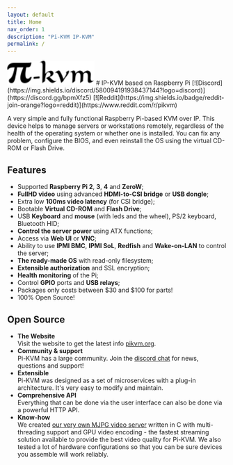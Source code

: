 ```yaml
---
layout: default
title: Home
nav_order: 1
description: "Pi-KVM IP-KVM"
permalink: /
---
```

<img src="./assets/images/logo-black.svg" width="200"/>
# IP-KVM based on Raspberry Pi
[![Discord](https://img.shields.io/discord/580094191938437144?logo=discord)](https://discord.gg/bpmXfz5) [![Reddit](https://img.shields.io/badge/reddit-join-orange?logo=reddit)](https://www.reddit.com/r/pikvm)

A very simple and fully functional Raspberry Pi-based KVM over IP. This device helps to manage servers or workstations remotely, regardless of the health of the operating system or whether one is installed. You can fix any problem, configure the BIOS, and even reinstall the OS using the virtual CD-ROM or Flash Drive.

## Features
* Supported **Raspberry Pi 2**, **3**, **4** and **ZeroW**;
* **FullHD video** using advanced **HDMI-to-CSI bridge** or **USB dongle**;
* Extra low **100ms video latency** (for CSI bridge);
* Bootable **Virtual CD-ROM** and **Flash Drive**;
* USB **Keyboard** and **mouse** (with leds and the wheel), PS/2 keyboard, Bluetooth HID;
* **Control the server power** using ATX functions;
* Access via **Web UI** or **VNC**;
* Ability to use **IPMI BMC**, **IPMI SoL**, **Redfish** and **Wake-on-LAN** to control the server;
* **The ready-made OS** with read-only filesystem;
* **Extensible authorization** and SSL encryption;
* **Health monitoring** of the Pi;
* Control **GPIO** ports and **USB relays**;
* Packages only costs between $30 and $100 for parts!
* 100% Open Source!

## Open Source
* **The Website**  
  Visit the website to get the latest info [pikvm.org](https://pikvm.org).
* **Community & support**  
  Pi-KVM has a large community. Join the [discord chat](https://discord.gg/bpmXfz5) for news, questions and support!
* **Extensible**  
  Pi-KVM was designed as a set of microservices with a plug-in architecture. It's very easy to modify and maintain.<!---TODO: Link to all microservices page--->
* **Comprehensive API**  
  Everything that can be done via the user interface can also be done via a powerful HTTP API.<!---TODO: Link to API info--->
* **Know-how**  
  We created [our very own MJPG video server](https://github.com/pikvm/ustreamer) written in C with multi-threading support and GPU video encoding - the fastest streaming solution available to provide the best video quality for Pi-KVM. We also tested a lot of hardware configurations so that you can be sure devices you assemble will work reliably.<!---TODO: Possible link to MJPG info--->
